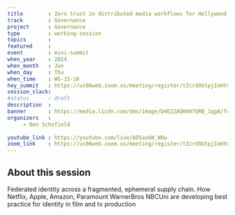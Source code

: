 ```yaml
---
title        : Zero trust in distributed media workflows for Hollywood
track        : Governance
project      : Governance
type         : working-session
topics       : 
featured     :
event        : mini-summit
when_year    : 2024
when_month   : Jun
when_day     : Thu
when_time    : WS-15-16
hey_summit   : https://us06web.zoom.us/meeting/register/tZcrdOGtpjIoHtGSdhRnV1LxPR5PAPg8XpLw
session_slack:
#status      : draft
description  :
banner       : https://media.licdn.com/dms/image/D4E22AQHXH7URB_1qgA/feedshare-shrink_2048_1536/0/1716919450606?e=2147483647&v=beta&t=YQx9Z2JtsEKCm54RTouPLPPTFT4jWb5BHpZq2rsybDE
organizers   :
     - Ben Schofield
    
youtube_link : https://youtube.com/live/bD5axbN_W8w
zoom_link    : https://us06web.zoom.us/meeting/register/tZcrdOGtpjIoHtGSdhRnV1LxPR5PAPg8XpLw
---
```


## About this session
Federated identity across a fragmented, ephemeral supply chain. How Netflix, Apple, Amazon, Paramount WarnerBros NBCUni are developing best practice for identity in film and tv production
